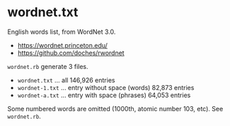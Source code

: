 wordnet.txt
===========

English words list, from WordNet 3.0.

 * https://wordnet.princeton.edu/
 * https://github.com/doches/rwordnet

`wordnet.rb` generate 3 files.

 * `wordnet.txt` ... all 146,926 entries
 * `wordnet-1.txt` ... entry without space (words) 82,873 entries
 * `wordnet-a.txt` ... entry with space (phrases) 64,053 entries

Some numbered words are omitted (1000th, atomic number 103, etc). See `wordnet.rb`.
